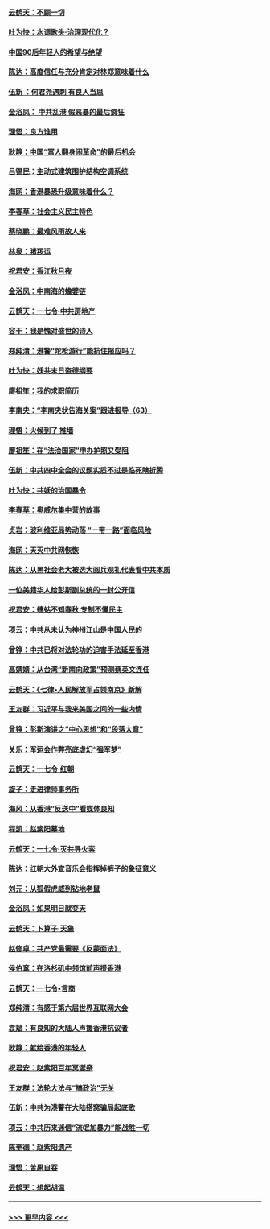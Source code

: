 #### [云鹤天：不顾一切](../pages/nsc993/n11643508.md?t=11091844) 
#### [吐为快：水调歌头·治理现代化？](../pages/nsc993/n11643485.md?t=11091844) 
#### [中国90后年轻人的希望与绝望](../pages/nsc993/n11642317.md?t=11091844) 
#### [陈达：高度信任与充分肯定对林郑意味着什么](../pages/nsc993/n11641441.md?t=11091844) 
#### [伍新 ：何君尧遇刺 有良人当思](../pages/nsc993/n11641503.md?t=11091844) 
#### [金浴凤： 中共乱港  假恶暴的最后疯狂](../pages/nsc993/n11641495.md?t=11091844) 
#### [理悟：良方谁用](../pages/nsc993/n11641463.md?t=11091844) 
#### [耿静：中国“富人翻身闹革命”的最后机会](../pages/nsc993/n11640655.md?t=11091844) 
#### [吕锡民：主动式建筑围护结构空调系统](../pages/nsc993/n11640168.md?t=11091844) 
#### [海网：香港暴恐升级意味着什么？](../pages/nsc993/n11635904.md?t=11091844) 
#### [李春草：社会主义民主特色](../pages/nsc993/n11634657.md?t=11091844) 
#### [蔡晓鹏：最难风雨故人来](../pages/nsc993/n11633145.md?t=11091844) 
#### [林泉：猪猡运](../pages/nsc993/n11631469.md?t=11091844) 
#### [祝君安：香江秋月夜](../pages/nsc993/n11631440.md?t=11091844) 
#### [金浴凤：中南海的蟾嬖链](../pages/nsc993/n11631290.md?t=11091844) 
#### [云鹤天：一七令·中共房地产](../pages/nsc993/n11630084.md?t=11091844) 
#### [容干：我是愧对盛世的诗人](../pages/nsc993/n11630059.md?t=11091844) 
#### [郑纯清：港警“陀枪游行”能抗住报应吗？](../pages/nsc993/n11629999.md?t=11091844) 
#### [吐为快：妖共末日盗德纲要](../pages/nsc993/n11628610.md?t=11091844) 
#### [廖祖笙：我的求职简历](../pages/nsc993/n11628492.md?t=11091844) 
#### [李南央：“李南央状告海关案”跟进报导（63）](../pages/nsc993/n11627039.md?t=11091844) 
#### [理悟：火候到了 推墙](../pages/nsc993/n11626917.md?t=11091844) 
#### [廖祖笙：在“法治国家”申办护照又受阻](../pages/nsc993/n11626500.md?t=11091844) 
#### [伍新：中共四中全会的议题实质不过是临死瞎折腾](../pages/nsc993/n11621774.md?t=11091844) 
#### [吐为快：共妖的治国暴令](../pages/nsc993/n11621401.md?t=11091844) 
#### [李春草：奥威尔集中营的故事](../pages/nsc993/n11621373.md?t=11091844) 
#### [贞岩：玻利维亚局势动荡 “一带一路”面临风险](../pages/nsc993/n11619480.md?t=11091844) 
#### [海网：天灭中共网恢恢](../pages/nsc993/n11618261.md?t=11091844) 
#### [陈达：从黑社会老大被选大阅兵观礼代表看中共本质](../pages/nsc993/n11618229.md?t=11091844) 
#### [一位美籍华人给彭斯副总统的一封公开信](../pages/nsc993/n11616906.md?t=11091844) 
#### [祝君安：蟪蛄不知春秋  专制不懂民主](../pages/nsc993/n11616882.md?t=11091844) 
#### [项云：中共从未认为神州江山是中国人民的](../pages/nsc993/n11616763.md?t=11091844) 
#### [曾铮：中共已将对法轮功的迫害手法延至香港](../pages/nsc993/n11616561.md?t=11091844) 
#### [高婧婧：从台湾“新南向政策”预测蔡英文连任](../pages/nsc993/n11616518.md?t=11091844) 
#### [云鹤天：《七律▪人民解放军占领南京》新解](../pages/nsc993/n11616490.md?t=11091844) 
#### [王友群：习近平与我来美国之间的一些内情](../pages/nsc993/n11615052.md?t=11091844) 
#### [曾铮：彭斯演讲之“中心思想”和“段落大意”](../pages/nsc993/n11615020.md?t=11091844) 
#### [关乐：军运会作弊亮底虚幻“强军梦”](../pages/nsc993/n11615008.md?t=11091844) 
#### [云鹤天：一七令‧红朝](../pages/nsc993/n11615000.md?t=11091844) 
#### [旋子：走进律师事务所](../pages/nsc993/n11614894.md?t=11091844) 
#### [海风：从香港“反送中”看媒体良知](../pages/nsc993/n11614480.md?t=11091844) 
#### [程凯：赵紫阳墓地](../pages/nsc993/n11614464.md?t=11091844) 
#### [云鹤天：一七令‧灭共导火索](../pages/nsc993/n11613471.md?t=11091844) 
#### [陈达：红朝大外宣音乐会指挥掉裤子的象征意义](../pages/nsc993/n11613456.md?t=11091844) 
#### [刘元：从狐假虎威到钻地老鼠](../pages/nsc993/n11612832.md?t=11091844) 
#### [金浴凤：如果明日就变天](../pages/nsc993/n11611135.md?t=11091844) 
#### [云鹤天：卜算子‧天象](../pages/nsc993/n11609023.md?t=11091844) 
#### [赵修卓：共产党最需要《反蒙面法》](../pages/nsc993/n11608006.md?t=11091844) 
#### [侯伯鸾：在洛杉矶中领馆前声援香港](../pages/nsc993/n11607802.md?t=11091844) 
#### [云鹤天：一七令•言商](../pages/nsc993/n11606248.md?t=11091844) 
#### [郑纯清：有感于第六届世界互联网大会](../pages/nsc993/n11604718.md?t=11091844) 
#### [袁斌：有良知的大陆人声援香港抗议者](../pages/nsc993/n11603673.md?t=11091844) 
#### [耿静：献给香港的年轻人](../pages/nsc993/n11602462.md?t=11091844) 
#### [祝君安：赵紫阳百年冥诞祭](../pages/nsc993/n11601386.md?t=11091844) 
#### [王友群：法轮大法与“搞政治”无关](../pages/nsc993/n11601658.md?t=11091844) 
#### [伍新：中共为港警在大陆搭窝骗局起底歌](../pages/nsc993/n11601536.md?t=11091844) 
#### [项云：中共历来迷信“流氓加暴力”能战胜一切](../pages/nsc993/n11601496.md?t=11091844) 
#### [陈奎德：赵紫阳遗产](../pages/nsc993/n11601444.md?t=11091844) 
#### [理悟：苦果自吞](../pages/nsc993/n11601385.md?t=11091844) 
#### [云鹤天：想起胡温](../pages/nsc993/n11600033.md?t=11091844) 

----
#### [ >>> 更早内容 <<< ](../indexes/nsc993-earlier.md)
